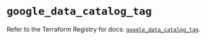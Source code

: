 # `google_data_catalog_tag`

Refer to the Terraform Registry for docs: [`google_data_catalog_tag`](https://registry.terraform.io/providers/hashicorp/google/5.18.0/docs/resources/data_catalog_tag).
